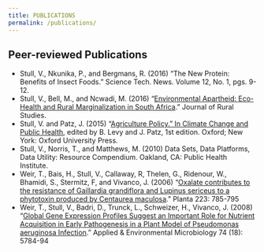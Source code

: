 ```yaml
---
title: PUBLICATIONS
permalink: /publications/
---
```


## Peer-reviewed Publications

- Stull, V., Nkunika, P., and Bergmans, R. (2016) “The New Protein: Benefits of Insect Foods.” Science Tech. News. Volume 12, No. 1, pgs. 9-12.  
- Stull, V., Bell, M., and Ncwadi, M. (2016) “<a href="https://www.sciencedirect.com/science/article/pii/S0743016716300572">Environmental Apartheid: Eco-Health and Rural Marginalization in South Africa</a>.” Journal of Rural Studies.  
- Stull, V. and Patz, J. (2015) “<a href="https://global.oup.com/academic/product/climate-change-and-public-health-9780190202453">Agriculture Policy.” In Climate Change and Public Health</a>, edited by B. Levy and J. Patz, 1st edition. Oxford; New York: Oxford University Press.  
- Stull, V., Norris, T., and Matthews, M.  (2010) Data Sets, Data Platforms, Data Utility: Resource Compendium. Oakland, CA: Public Health Institute.  
- Weir, T., Bais, H., Stull, V., Callaway, R, Thelen, G., Ridenour, W., Bhamidi, S., Stermitz, F, and Vivanco, J. (2006) “<a href="https://www.ncbi.nlm.nih.gov/pubmed/16395587">Oxalate contributes to the resistance of Gaillardia grandiflora and Lupinus sericeus to a phytotoxin produced by Centaurea maculosa</a>.” Planta 223: 785-795  
- Weir, T., Stull, V., Badri, D., Trunck, L., Schweizer, H., Vivanco, J. (2008) “<a href="https://www.ncbi.nlm.nih.gov/pmc/articles/PMC2547029/">Global Gene Expression Profiles Suggest an Important Role for Nutrient Acquisition in Early Pathogenesis in a Plant Model of Pseudomonas aeruginosa Infection</a>.” Applied & Environmental Microbiology 74 (18): 5784-94